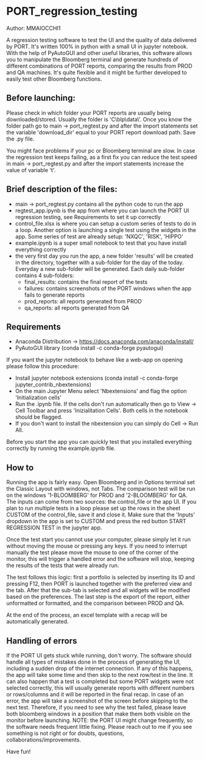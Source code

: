 # PORT_regression_testing

Author: MMAIOCCHI1

A regression testing software to test the UI and the quality of data delivered by PORT. It's written 100% in python with a small UI in jupyter notebook. With the help of PyAutoGUI and other useful libraries, this software allows you to manipulate the Bloomberg terminal and generate hundreds of different combinations of PORT reports, comparing the results from PROD and QA machines. It's quite flexible and it might be further developed to easily test other Bloomberg functions.

## Before launching:
Please check in which folder your PORT reports are usually being downloaded/stored. Usually the folder is 'C\\blp\\data\\'.
Once you know the folder path go to main -> port_regtest.py and after the import statements set the variable 'download_dir' equal to your PORT report download path. Save the .py file.

You might face problems if your pc or Bloomberg terminal are slow. In case the regression test keeps failing, as a first fix you can reduce the test speed in main -> port_regtest.py and after the import statements increase the value of variable 't'.  

## Brief description of the files:
- main -> port_regtest.py contains all the python code to run the app
- regtest_app.ipynb is the app from where you can launch the PORT UI regression testing, see Requirements to set it up correctly
- control_file.xlsx is where you can setup a custom series of tests to do in a loop. Another option is launching a single test using the widgets in the app. Some series of test are already setup: 'NXQC', 'RISK', 'HIPPO'
- example.ipynb is a super small notebook to test that you have install everything correctly
- the very first day you run the app, a new folder 'results' will be created in the directory, together with a sub-folder for the day of the today. Everyday a new sub-folder will be generated. Each daily sub-folder contains 4 sub-folders:
   - final_results: contains the final report of the tests
   - failures: contains screenshots of the PORT windows when the app fails to generate reports
   - prod_reports: all reports generated from PROD
   - qa_reports: all reports generated from QA

## Requirements
- Anaconda Distribution -> https://docs.anaconda.com/anaconda/install/
- PyAutoGUI library (conda install -c conda-forge pyautogui)

If you want the jupyter notebook to behave like a web-app on opening please follow this procedure:
- Install jupyter notebook extensions (conda install -c conda-forge jupyter_contrib_nbextensions)
- On the main Jupyter Menu select 'Nbextensions' and flag the option 'Initialization cells'
- Run the .ipynb file. If the cells don't run automatically then go to View -> Cell Toolbar and press 'Inizialitation Cells'. Both cells in the notebook should be flagged.
- If you don't want to install the nbextension you can simply do Cell -> Run All.

Before you start the app you can quickly test that you installed everything correctly by running the example.ipynb file.


## How to
Running the app is fairly easy. Open Bloomberg and in Options terminal set the Classic Layout with windows, not Tabs. The comparison test will be run on the windows '1-BLOOMBERG' for PROD and '2-BLOOMBERG' for QA.
The inputs can come from two sources: the control_file or the app UI.
If you plan to run multiple tests in a loop please set up the rows in the sheet CUSTOM of the control_file, save it and close it. Make sure that the 'Inputs' dropdown in the app is set to CUSTOM and press the red button START REGRESSION TEST in the jupyter app.

Once the test start you cannot use your computer, please simply let it run without moving the mouse or pressing any keys.
If you need to interrupt manually the test please move the mouse to one of the corner of the monitor, this will trigger a handled error and the software will stop, keeping the results of the tests that were already run.

The test follows this logic: first a portfolio is selected by inserting its ID and pressing F12, then PORT is launched together with the preferred view and the tab. After that the sub-tab is selected and all widgets will be modified based on the preferences. The last step is the export of the report, either unformatted or formatted, and the comparison between PROD and QA.

At the end of the process, an excel template with a recap will be automatically generated.


## Handling of errors
If the PORT UI gets stuck while running, don't worry. The software should handle all types of mistakes done in the process of generating the UI, including a sudden drop of the internet connection. If any of this happens, the app will take some time and then skip to the next row/test in the line.
It can also happen that a test is completed but some PORT widgets were not selected correctly, this will usually generate reports with different numbers or rows/columns and it will be reported in the final recap.
In case of an error, the app will take a screenshot of the screen before skipping to the next test. Therefore, if you need to see why the test failed, please leave both bloomberg windows in a position that make them both visible on the monitor before launching.
NOTE: the PORT UI might change frequently, so the software needs frequent little fixing. Please reach out to me if you see something is not right or for doubts, questions, collaborations/improvements.


Have fun!

